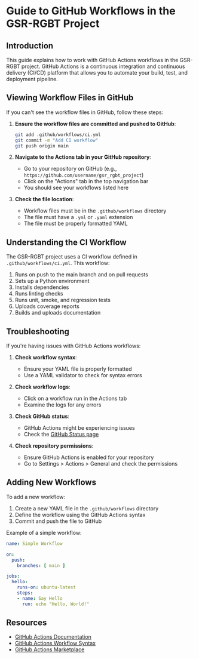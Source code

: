 # Guide to GitHub Workflows in the GSR-RGBT Project

## Introduction

This guide explains how to work with GitHub Actions workflows in the GSR-RGBT project. GitHub Actions is a continuous integration and continuous delivery (CI/CD) platform that allows you to automate your build, test, and deployment pipeline.

## Viewing Workflow Files in GitHub

If you can't see the workflow files in GitHub, follow these steps:

1. **Ensure the workflow files are committed and pushed to GitHub**:
   ```bash
   git add .github/workflows/ci.yml
   git commit -m "Add CI workflow"
   git push origin main
   ```

2. **Navigate to the Actions tab in your GitHub repository**:
   - Go to your repository on GitHub (e.g., `https://github.com/username/gsr_rgbt_project`)
   - Click on the "Actions" tab in the top navigation bar
   - You should see your workflows listed here

3. **Check the file location**:
   - Workflow files must be in the `.github/workflows` directory
   - The file must have a `.yml` or `.yaml` extension
   - The file must be properly formatted YAML

## Understanding the CI Workflow

The GSR-RGBT project uses a CI workflow defined in `.github/workflows/ci.yml`. This workflow:

1. Runs on push to the main branch and on pull requests
2. Sets up a Python environment
3. Installs dependencies
4. Runs linting checks
5. Runs unit, smoke, and regression tests
6. Uploads coverage reports
7. Builds and uploads documentation

## Troubleshooting

If you're having issues with GitHub Actions workflows:

1. **Check workflow syntax**:
   - Ensure your YAML file is properly formatted
   - Use a YAML validator to check for syntax errors

2. **Check workflow logs**:
   - Click on a workflow run in the Actions tab
   - Examine the logs for any errors

3. **Check GitHub status**:
   - GitHub Actions might be experiencing issues
   - Check the [GitHub Status page](https://www.githubstatus.com/)

4. **Check repository permissions**:
   - Ensure GitHub Actions is enabled for your repository
   - Go to Settings > Actions > General and check the permissions

## Adding New Workflows

To add a new workflow:

1. Create a new YAML file in the `.github/workflows` directory
2. Define the workflow using the GitHub Actions syntax
3. Commit and push the file to GitHub

Example of a simple workflow:

```yaml
name: Simple Workflow

on:
  push:
    branches: [ main ]

jobs:
  hello:
    runs-on: ubuntu-latest
    steps:
    - name: Say Hello
      run: echo "Hello, World!"
```

## Resources

- [GitHub Actions Documentation](https://docs.github.com/en/actions)
- [GitHub Actions Workflow Syntax](https://docs.github.com/en/actions/reference/workflow-syntax-for-github-actions)
- [GitHub Actions Marketplace](https://github.com/marketplace?type=actions)